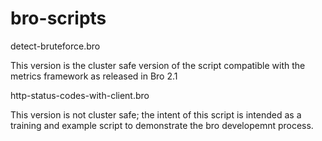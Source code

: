 bro-scripts
===========

detect-bruteforce.bro

This version is the cluster safe version of the script compatible with the metrics framework as released in Bro 2.1



http-status-codes-with-client.bro

This version is not cluster safe; the intent of this script is intended as a training and example script to demonstrate the bro developemnt process.
